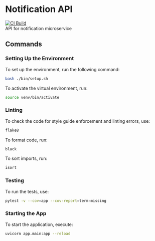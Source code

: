 # Notification API
[![CI Build](https://github.com/eyadarouaz/notification-api/actions/workflows/ci-build.yaml/badge.svg)](https://github.com/eyadarouaz/notification-api/actions/workflows/ci-build.yaml)  
API for notification microservice
## Commands

### Setting Up the Environment
To set up the environment, run the following command:
```sh
bash ./bin/setup.sh
```
To activate the virtual environment, run: 
```sh
source venv/bin/activate
```
### Linting
To check the code for style guide enforcement and linting errors, use:
```sh
flake8
```
To format code, run:
```sh
black 
```
To sort imports, run:
```sh
isort
```

### Testing
To run the tests, use:
```sh
pytest -v --cov=app --cov-report=term-missing
```

### Starting the App
To start the application, execute:
```sh
uvicorn app.main:app --reload
```
